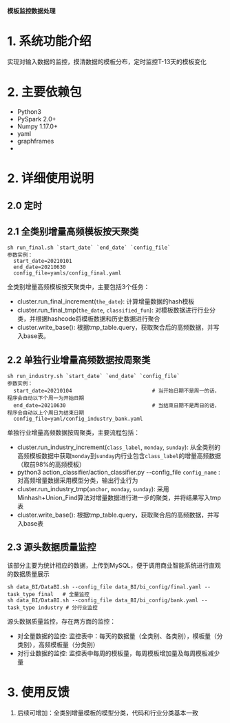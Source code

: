**模板监控数据处理**

# 1. 系统功能介绍
实现对输入数据的监控，摸清数据的模板分布，定时监控T-13天的模板变化


# 2. 主要依赖包
- Python3
- PySpark 2.0+
- Numpy 1.17.0+
- yaml
- graphframes
- 



# 2. 详细使用说明

## 2.0 定时

## 2.1 全类别增量高频模板按天聚类  
```
sh run_final.sh `start_date` `end_date` `config_file`
参数实例：  
  start_date=20210101
  end_date=20210630 
  config_file=yamls/config_final.yaml
```
全类别增量高频模板按天聚类中，主要包括3个任务：
+ cluster.run_final_increment(`the_date`): 计算增量数据的hash模板
+ cluster.run_final_tmp(`the_date`, `classified_fun`): 对模板数据进行行业分类，并根据hashcode将模板数据和历史数据进行聚合
+ cluster.write_base(): 根据tmp_table.query，获取聚合后的高频数据，并写入base表。

## 2.2 单独行业增量高频数据按周聚类
```
sh run_industry.sh `start_date` `end_date` `config_file`
参数实例：  
  start_date=20210104                          # 当开始日期不是周一的话，程序会自动以下个周一为开始日期
  end_date=20210630                            # 当结束日期不是周日的话，程序会自动以上个周日为结束日期
  config_file=yaml/config_industry_bank.yaml  
```
单独行业增量高频数据按周聚类，主要流程包括：
+ cluster.run_industry_increment(`class_label`, `monday`, `sunday`): 从全类别的高频模板数据中获取`monday`到`sunday`内行业包含`class_label`的增量高频数据（取前98%的高频模板）
+ python3 action_classifier/action_classifier.py --config_file `config_name` : 对高频增量数据采用模型分类，输出行业行为
+ cluster.run_industry_tmp(`anchor`, `monday`, `sunday`): 采用Minhash+Union_Find算法对增量数据进行进一步的聚类，并将结果写入tmp表
+ cluster.write_base(): 根据tmp_table.query，获取聚合后的高频数据，并写入base表
  
## 2.3 源头数据质量监控
该部分主要为统计相应的数据，上传到MySQL，便于调用商业智能系统进行直观的数据质量展示
```
sh data_BI/DataBI.sh --config_file data_BI/bi_config/final.yaml --task_type final   # 全量监控  
sh data_BI/DataBI.sh --config_file data_BI/bi_config/bank.yaml --task_type industry # 分行业监控  
```
源头数据质量监控，存在两方面的监控：
+ 对全量数据的监控:  监控表中：每天的数据量（全类别、各类别），模板量（分类别），高频模板量（分类别）
+ 对行业数据的监控:  监控表中每周的模板量，每周模板增加量及每周模板减少量


# 3. 使用反馈
1. 后续可增加：全类别增量模板的模型分类，代码和行业分类基本一致